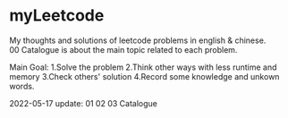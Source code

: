 # myLeetcode
My thoughts and solutions of leetcode problems in english &amp; chinese.  
00 Catalogue is about the main topic related to each problem.

Main Goal: 1.Solve the problem 
           2.Think other ways with less runtime and memory 
           3.Check others' solution 
           4.Record some knowledge and unkown words.

2022-05-17 update: 
01 02 03 Catalogue
